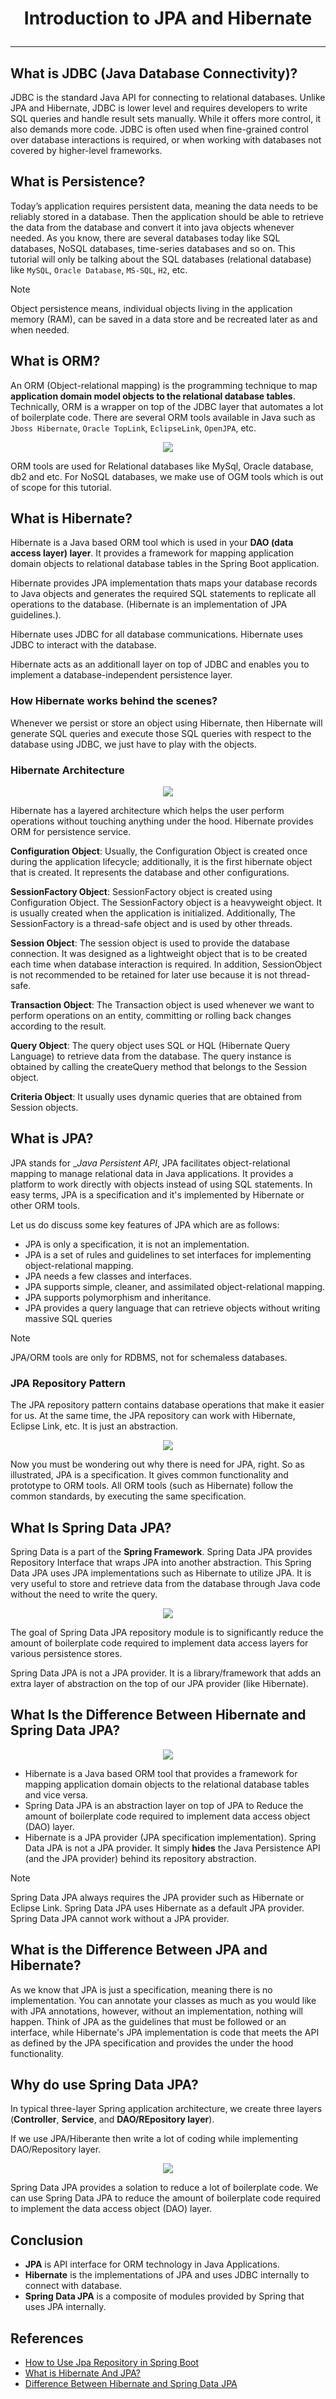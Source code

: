 # <p align="center">Introduction to JPA and Hibernate</p>
---

## What is JDBC (Java Database Connectivity)?
JDBC is the standard Java API for connecting to relational databases. Unlike JPA and Hibernate, JDBC is lower level and requires developers to write SQL queries and handle result sets manually. While it offers more control, it also demands more code. JDBC is often used when fine-grained control over database interactions is required, or when working with databases not covered by higher-level frameworks.

## What is Persistence?
Today’s application requires persistent data, meaning the data needs to be reliably stored in a database. Then the application should be able to retrieve the data from the database and convert it into java objects whenever needed. As you know, there are several databases today like SQL databases, NoSQL databases, time-series databases and so on. This tutorial will only be talking about the SQL databases (relational database) like `MySQL`, `Oracle Database`, `MS-SQL`, `H2`, etc.

> [!NOTE]
> Object persistence means, individual objects living in the application memory (RAM), can be saved in a data store and be recreated later as and when needed.

## What is ORM?
An ORM (Object-relational mapping) is the programming technique to map __application domain model objects to the relational database tables__. Technically, ORM is a wrapper on top of the JDBC layer that automates a lot of boilerplate code. There are several ORM tools available in Java such as `Jboss Hibernate`, `Oracle TopLink`, `EclipseLink`, `OpenJPA`, etc.

<p align="center"><img src="https://github.com/dghuuloc/Articles/blob/main/images/orm.png"/></p>

ORM tools are used for Relational databases like MySql, Oracle database, db2 and etc. For NoSQL databases, we make use of OGM tools which is out of scope for this tutorial.

## What is Hibernate?
Hibernate is a Java based ORM tool which is used in your __DAO (data access layer) layer__. It provides a framework for mapping application domain objects to relational database tables in the Spring Boot application. 

Hibernate provides JPA implementation thats maps your database records to Java objects and generates the required SQL statements to replicate all operations to the database. (Hibernate is an implementation of JPA guidelines.).

Hibernate uses JDBC for all database communications. Hibernate uses JDBC to interact with the database. 

Hibernate acts as an additionall layer on top of JDBC and enables you to implement a database-independent persistence layer.

### How Hibernate works behind the scenes?
Whenever we persist or store an object using Hibernate, then Hibernate will generate SQL queries and execute those SQL queries with respect to the database  using JDBC, we just have to play with the objects.

### Hibernate Architecture
<p align="center"><img src="https://github.com/dghuuloc/Articles/blob/main/images/hibernate-architecture.png"/></p>

Hibernate has a layered architecture which helps the user perform operations without touching anything under the hood. Hibernate provides ORM for persistence service.

__Configuration Object__:
Usually, the Configuration Object is created once during the application lifecycle; additionally, it is the first hibernate object that is created. It represents the database and other configurations.

__SessionFactory Object__:
SessionFactory object is created using Configuration Object. The SessionFactory object is a heavyweight object. It is usually created when the application is initialized. Additionally, The SessionFactory is a thread-safe object and is used by other threads.

__Session Object__:
The session object is used to provide the database connection. It was designed as a lightweight object that is to be created each time when database interaction is required. In addition, SessionObject is not recommended to be retained for later use because it is not thread-safe.

__Transaction Object__:
The Transaction object is used whenever we want to perform operations on an entity, committing or rolling back changes according to the result.

__Query Object__:
The query object uses SQL or HQL (Hibernate Query Language) to retrieve data from the database. The query instance is obtained by calling the createQuery method that belongs to the Session object.

__Criteria Object__:
It usually uses dynamic queries that are obtained from Session objects.

## What is JPA?
JPA stands for __Java Persistent API_, JPA facilitates object-relational mapping to manage relational data in Java applications. It provides a platform to work directly with objects instead of using SQL statements. In easy terms, JPA is a specification and it's implemented by Hibernate or other ORM tools.

Let us do discuss some key features of JPA which are as follows:
- JPA is only a specification, it is not an implementation.
- JPA is a set of rules and guidelines to set interfaces for implementing object-relational mapping.
- JPA needs a few classes and interfaces.
- JPA supports simple, cleaner, and assimilated object-relational mapping.
- JPA supports polymorphism and inheritance.
- JPA provides a query language that can retrieve objects without writing massive SQL queries

> [!NOTE]
> JPA/ORM tools are only for RDBMS, not for schemaless databases.

### JPA Repository Pattern
The JPA repository pattern contains database operations that make it easier for us. At the same time, the JPA repository can work with Hibernate, Eclipse Link, etc. It is just an abstraction.

<p align="center"><img src="https://github.com/dghuuloc/Articles/blob/main/images/jpa-repository-pattern.png"/></p>

Now you must be wondering out why there is need for JPA, right. So as illustrated, JPA is a specification. It gives common functionality and prototype to ORM tools. All ORM tools (such as Hibernate) follow the common standards, by executing the same specification.

## What Is Spring Data JPA?
Spring Data is a part of the __Spring Framework__. Spring Data JPA provides Repository Interface that wraps JPA into another abstraction. This Spring Data JPA uses JPA implementations such as Hibernate to utilize JPA. It is very useful to store and retrieve data from the database through Java code without the need to write the query.

<p align="center"><img src="https://github.com/dghuuloc/Articles/blob/main/images/spring-data-jpa.png"/></p>

The goal of Spring Data JPA repository module is to significantly reduce the amount of boilerplate code required to implement data access layers for various persistence stores.

Spring Data JPA is not a JPA provider. It is a library/framework that adds an extra layer of abstraction on the top of our JPA provider (like Hibernate).

## What Is the Difference Between Hibernate and Spring Data JPA?
<p align="center"><img src="https://github.com/dghuuloc/Articles/blob/main/images/hibernate-vs-spring-data-jpa.png"/></p>

- Hibernate is a Java based ORM tool that provides a framework for mapping application domain objects to the relational database tables and vice versa.
- Spring Data JPA is an abstraction layer on top of JPA to Reduce the amount of boilerplate code required to implement data access object (DAO) layer.
- Hibernate is a JPA provider (JPA specification implementation). Spring Data JPA is not a JPA provider. It simply __hides__ the Java Persistence API (and the JPA provider) behind its repository abstraction.

> [!NOTE]
> Spring Data JPA always requires the JPA provider such as Hibernate or Eclipse Link.
> Spring Data JPA uses Hibernate as a default JPA provider.
> Spring Data JPA cannot work without a JPA provider.

## What is the Difference Between JPA and Hibernate?
As we know that JPA is just a specification, meaning there is no implementation. You can annotate your classes as much as you would like with JPA annotations, however, without an implementation, nothing will happen. Think of JPA as the guidelines that must be followed or an interface, while Hibernate's JPA implementation is code that meets the API as defined by the JPA specification and provides the under the hood functionality. 

## Why do use Spring Data JPA?
In typical three-layer Spring application architecture, we create three layers (__Controller__, __Service__, and __DAO/REpository layer__).

If we use JPA/Hiberante then write a lot of coding while implementing DAO/Repository layer.

<p align="center"><img src="https://github.com/dghuuloc/Articles/blob/main/images/application-architecture.png"/></p>

Spring Data JPA provides a solation to reduce a lot of boilerplate code. We can use Spring Data JPA to reduce the amount of boilerplate code required to implement the data access object (DAO) layer.

## Conclusion
- __JPA__ is API interface for ORM technology in Java Applications.
- __Hibernate__ is the implementations of JPA and uses JDBC internally to connect with database.
- __Spring Data JPA__ is a composite of modules provided by Spring that uses JPA internally.

## References
- [How to Use Jpa Repository in Spring Boot](https://springjava.com/spring-data-jpa/how-to-use-jpa-repository-in-spring-boot/)
- [What is Hibernate And JPA?](https://medium.com/@dafikabukcu/what-is-hibernate-and-jpa-ef77ba1dac15)
- [Difference Between Hibernate and Spring Data JPA](https://www.youtube.com/watch?app=desktop&v=4Py9RTVWyvE)
